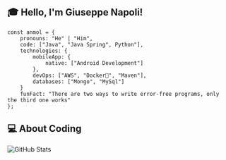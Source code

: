 ## :mortar_board: Hello, I'm Giuseppe Napoli!

`````
const anmol = {
    pronouns: "He" | "Him",
    code: ["Java", "Java Spring", Python"],
    technologies: {
        mobileApp: {
            native: ["Android Development"]
        },
        devOps: ["AWS", "Docker🐳", "Maven"],
        databases: ["Mongo", "MySql"]
    }
    funFact: "There are two ways to write error-free programs, only the third one works"
};
`````

## :computer: About Coding 
![GitHub Stats](https://github-readme-stats.vercel.app/api?username=peppen&show_icons=true&theme=radical)

